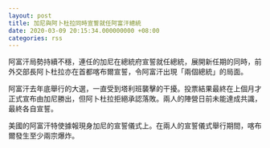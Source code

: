 ```yaml
---
layout: post
title: 加尼與阿卜杜拉同時宣誓就任阿富汗總統
date: 2020-03-09 20:15:34.000000000 +08:00
categories: rss
---
```


阿富汗局勢持續不穩，連任的加尼在總統府宣誓就任總統，展開新任期的同時，前外交部長阿卜杜拉亦在首都喀布爾宣誓，令阿富汗出現「兩個總統」的局面。

阿富汗去年底舉行的大選，一直受到塔利班襲擊的干擾。投票結果最終在上個月才正式宣布由加尼勝出，但阿卜杜拉拒絕承認落敗。兩人的陣營日前未能達成共識，最終各自宣誓。

美國的阿富汗特使據報現身加尼的宣誓儀式上。在兩人的宣誓儀式舉行期間，喀布爾發生至少兩宗爆炸。
